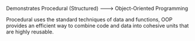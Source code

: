 Demonstrates Procedural (Structured) ---> Object-Oriented Programming

Procedural uses the standard techniques of data and functions, OOP provides an efficient way to combine code and data into cohesive units that are highly reusable.